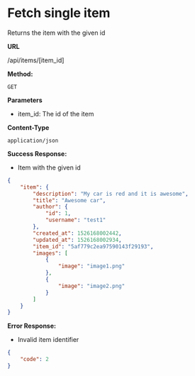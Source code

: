# Fetch single item

Returns the item with the given id

**URL**

  /api/items/[item_id]

**Method:**
  
  `GET`
  
**Parameters**

- item_id: The id of the item

**Content-Type**

  `application/json`

**Success Response:**
  
- Item with the given id

```json
{
    "item": {
        "description": "My car is red and it is awesome",
        "title": "Awesome car",
        "author": {
            "id": 1,
            "username": "test1"
        },
        "created_at": 1526168002442,
        "updated_at": 1526168002934,
        "item_id": "5af779c2ea97590143f29193",
        "images": [
            {
                "image": "image1.png"
            },
            {
                "image": "image2.png"
            }
        ]
    }
}
```
 
**Error Response:**

- Invalid item identifier

```json
{
    "code": 2
}
```
